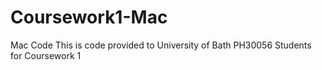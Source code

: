 # Coursework1-Mac
Mac Code
This is code provided to University of Bath PH30056 Students for Coursework 1
